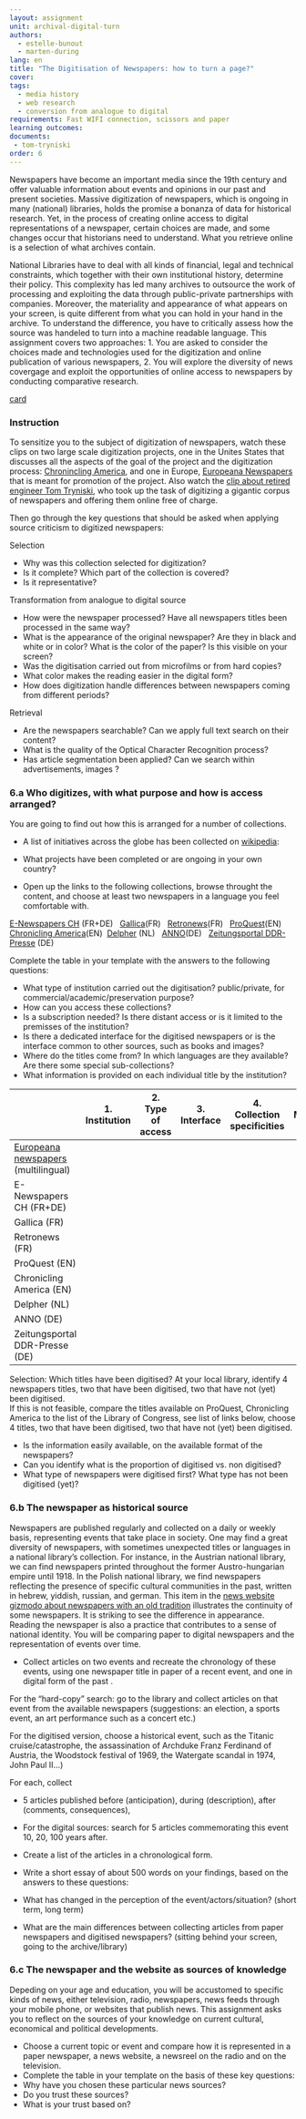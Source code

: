 ```yaml
---
layout: assignment
unit: archival-digital-turn
authors:
  - estelle-bunout
  - marten-during
lang: en
title: "The Digitisation of Newspapers: how to turn a page?"
cover:
tags:
  - media history
  - web research
  - conversion from analogue to digital
requirements: Fast WIFI connection, scissors and paper
learning outcomes:
documents:
 - tom-tryniski
order: 6
---
```

Newspapers have become an important media since the 19th century and offer valuable information about events and opinions in our past and present societies. Massive digitization of newspapers, which is ongoing in many (national) libraries, holds the promise a bonanza of data for historical research. Yet, in the process of creating online access to digital representations of a newspaper, certain choices are made, and some changes occur that historians need to understand. What you retrieve online is a selection of what archives contain.

National Libraries have to deal with all kinds of financial, legal and technical constraints, which together with their own institutional history, determine their policy. This complexity has led many archives to outsource the work of processing and exploiting the data through public-private partnerships with companies. Moreover, the materiality and appearance of what appears on your screen, is quite different from what you can hold in your hand in the archive. To understand the difference, you have to critically assess how the source was handeled to turn into a machine readable language. This assignment covers two approaches: 1. You are asked to consider the choices made and technologies used for the digitization and online publication of various newspapers, 2. You will explore the diversity of news covergage and exploit the opportunities of online access to newspapers by conducting comparative research.

[card](tom-tryniski)

<!-- more -->
<!-- briefing-student -->
### Instruction

<!-- section-contents -->
To sensitize you to the subject of digitization of newspapers, watch these clips on two large scale digitization projects, one in the Unites States that discusses all the aspects of the goal of the project and the digitization process: [Chronincling America](https://www.youtube.com/watch?v=LclIm9s7Iho), and one in Europe, [Europeana Newspapers](https://www.youtube.com/watch?v=5G6v00Z8CyQ) that is meant for promotion of the project. Also watch the [clip about retired engineer Tom Tryniski](https://www.youtube.com/watch?v=KVWDX6oaYCg&feature=youtu.be), who took up the task of digitizing a gigantic corpus of newspapers and offering them online free of charge.

Then go through the key questions that should be asked when applying source criticism to digitized newspapers:

Selection

- Why was this collection selected for digitization?
- Is it complete? Which part of the collection is covered?
- Is it representative?

Transformation from analogue to digital source

- How were the newspaper processed? Have all newspapers titles been processed in the same way?
- What is the appearance of the original newspaper? Are they in black and white or in color? What is the color of the paper? Is this visible on your screen?
- Was the digitisation carried out from microfilms or from hard copies?
- What color makes the reading easier in the digital form?
- How does digitization handle differences between newspapers coming from different periods?

Retrieval

- Are the newspapers searchable? Can we apply full text search on their content?
- What is the quality of the Optical Character Recognition process?
- Has article segmentation been applied? Can we search within advertisements, images ?


<!-- section -->
### 6.a Who digitizes, with what purpose and how is access arranged?   
<!-- section-contents -->
You are going to find out how this is arranged for a number of collections.

- A list of initiatives across the globe has been collected on [wikipedia](https://en.wikipedia.org/wiki/Wikipedia:List_of_online_newspaper_archives):
- What projects have been completed or are ongoing in your own country?

- Open up the links to the following collections, browse throught the content, and choose at least two newspapers in a language you feel comfortable with.


[E-Newspapers CH](http://www.onlinenewspapers.com/switzerl.htm) (FR+DE)  
[Gallica](https://gallica.bnf.fr/html/und/presse-et-revues/presse-et-revues)(FR)  
[Retronews](https://www.retronews.fr)(FR)  
[ProQuest](https://www.proquest.com/products-services/pq-hist-news.html)(EN)  
[Chronicling America](https://chroniclingamerica.loc.gov)(EN) 
[Delpher](https://www.delpher.nl) (NL)   
[ANNO](http://anno.onb.ac.at/anno-suche#searchMode=simple&from=1)(DE)  
[Zeitungsportal DDR-Presse](http://zefys.staatsbibliothek-berlin.de/ddr-presse/) (DE) 

Complete the table in your template with the answers to the following questions:
- What type of institution carried out the digitisation? public/private, for commercial/academic/preservation purpose?
- How can you access these collections?
- Is a subscription needed? Is there distant access or is it limited to the premisses of the institution?
- Is there a dedicated interface for the digitised newspapers or is the interface common to other sources, such as books and images?
- Where do the titles come from? In which languages are they available? Are there some special sub-collections?
- What information is provided on each individual title by the institution?

|     | 1. Institution | 2. Type of access | 3. Interface | 4. Collection specificities | 5. Metadata title 
| --- | -------------- | ----------------- | ------------ | --------------------------- | -----------------
| [Europeana newspapers](http://www.europeana-newspapers.eu) (multilingual) |   |   |   |  
| E-Newspapers CH (FR+DE) |   |   |   |  
| Gallica (FR) |   |   |   |  
| Retronews (FR) |   |   |   |  
| ProQuest (EN) |   |   |   |  
| Chronicling America (EN) |   |   |   |  
| Delpher (NL) |   |   |   |  
| ANNO (DE) |   |   |   |  
| Zeitungsportal DDR-Presse (DE) |   |   |   |

Selection: Which titles have been digitised?
At your local library, identify 4 newspapers titles, two that have been digitised, two that have not (yet) been digitised.  
If this is not feasible, compare the titles available on ProQuest, Chronicling America to the list of the Library of Congress, see list of links below, choose 4 titles, two that have been digitised, two that have not (yet) been digitised.
- Is the information easily available, on the available format of the newspapers?
- Can you identify what is the proportion of digitised vs. non digitised?
- What type of newspapers were digitised first? What type has not been digitised (yet)?

<!-- section -->

### 6.b The newspaper as historical source
<!-- section-contents -->

Newspapers are published regularly and collected on a daily or weekly basis, representing events that take place in society. One may find a great diversity of newspapers, with sometimes unexpected titles or languages in a national library’s collection. For instance, in the Austrian national library, we can find newspapers printed throughout the former Austro-hungarian empire until 1918. In the Polish national library, we find newspapers reflecting the presence of specific cultural communities in the past, written in hebrew, yiddish, russian, and german. This item in the [news website gizmodo about newspapers with an old tradition](https://io9.gizmodo.com/the-worlds-oldest-newspapers-still-being-published-tod-1369904730) illustrates the continuity of some newspapers. It is striking to see the difference in appearance. Reading the newspaper is also a practice that contributes to a sense of national identity. You will be comparing paper to digital newspapers and the representation of events over time.

- Collect articles on two events and recreate the chronology of these events, using one newspaper title in paper of a recent event, and one in digital form of the past .

For the “hard-copy” search: go to the library and collect articles on that event from the available newspapers  (suggestions: an election, a sports event, an art performance such as a concert etc.)

For the digitised version, choose a historical event, such as the Titanic cruise/catastrophe, the assassination of Archduke Franz Ferdinand of Austria, the Woodstock festival of 1969, the Watergate scandal in 1974, John Paul II…)

For each, collect
- 5 articles published before (anticipation), during (description), after (comments, consequences),
- For the digital sources: search for 5 articles commemorating this event 10, 20, 100 years after.

- Create a list of the articles in a chronological form.

- Write a short essay of about 500 words on your findings, based on the answers to these questions:
- What has changed in the perception of the event/actors/situation? (short term, long term)
- What are the main differences between collecting articles from paper newspapers and digitised newspapers? (sitting behind your screen, going to the archive/library)


### 6.c The newspaper and the website as sources of knowledge
Depeding on your age and education, you will be accustomed to specific kinds of news, either television, radio, newspapers, news feeds through your mobile phone, or websites that publish news. This assignment asks you to reflect on the sources of your knowledge on current cultural, economical and political developments.
- Choose a current topic or event and compare how it is represented in a paper newspaper, a news website, a newsreel on the radio and on the television.
- Complete the table in your template on the basis of these key questions:
- Why have you chosen these particular news sources?
- Do you trust these sources?
- What is your trust based on?

<!-- briefing-teacher -->
